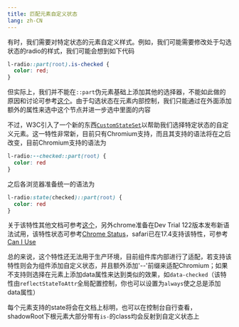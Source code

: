 ```yaml
---
title: 匹配元素自定义状态
lang: zh-CN
---
```


有时，我们需要对特定状态的元素自定义样式。例如，我们可能需要修改处于勾选状态的radio的样式，我们可能会想到如下代码
```css
l-radio::part(root).is-checked {
  color: red;
}
```
但实际上，我们并不能在`::part`伪元素基础上添加其他的选择器，不能如此做的原因和讨论可参考[这个](https://github.com/w3c/csswg-drafts/issues/3431)。由于勾选状态在元素内部控制，我们只能通过在外面添加额外的属性来选中这个节点并进一步选中里面的内容

不过，W3C引入了一个新的东西[`CustomStateSet`](https://developer.mozilla.org/en-US/docs/Web/API/CustomStateSet)以帮助我们选择特定状态的自定义元素。这一特性非常新，目前只有Chromium支持，而且其支持的语法将在之后改变，目前Chromium支持的语法为
```css
l-radio:--checked::part(root) {
  color: red
}
```
之后各浏览器准备统一的语法为
```css
l-radio:state(checked)::part(root) {
  color: red
}
```
关于该特性其他文档可参考[这个](https://github.com/whatwg/html/pull/8467)，另外chrome准备在Dev Trial 122版本发布新语法试用，该特性状态可参考[Chrome Status](https://chromestatus.com/feature/5586433790443520)，safari已在17.4支持该特性，可参考[Can I Use](https://caniuse.com/?search=%3Astate())

总的来说，这个特性还无法用于生产环境，目前组件库内部进行了适配，若支持该特性则会为组件添加自定义状态，并且额外添加'--'前缀来适配Chromium；如果不支持则选择在元素上添加data属性来达到类似的效果，如`data-checked`（该特性由`reflectStateToAttr`全局配置控制，你也可以设置为`always`使之总是添加data属性）

每个元素支持的state将会在文档上标明，也可以在控制台自行查看，shadowRoot下根元素大部分带有`is-`的class均会反射到自定义状态上
